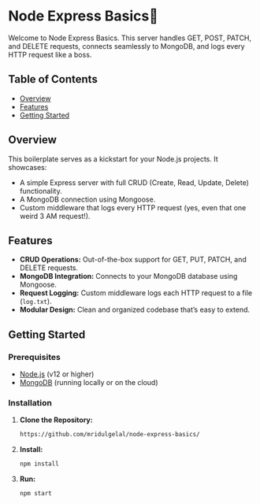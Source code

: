 # Node Express Basics🚀

Welcome to Node Express Basics. This server handles GET, POST, PATCH, and DELETE requests, connects seamlessly to MongoDB, and logs every HTTP request like a boss.

## Table of Contents
- [Overview](#overview)
- [Features](#features)
- [Getting Started](#getting-started)

## Overview
This boilerplate serves as a kickstart for your Node.js projects. It showcases:
- A simple Express server with full CRUD (Create, Read, Update, Delete) functionality.
- A MongoDB connection using Mongoose.
- Custom middleware that logs every HTTP request (yes, even that one weird 3 AM request!).

## Features
- **CRUD Operations:** Out-of-the-box support for GET, PUT, PATCH, and DELETE requests.
- **MongoDB Integration:** Connects to your MongoDB database using Mongoose.
- **Request Logging:** Custom middleware logs each HTTP request to a file (`log.txt`).
- **Modular Design:** Clean and organized codebase that’s easy to extend.

## Getting Started

### Prerequisites
- [Node.js](https://nodejs.org/) (v12 or higher)
- [MongoDB](https://www.mongodb.com/) (running locally or on the cloud)

### Installation
1. **Clone the Repository:**
   ```bash
   https://github.com/mridulgelal/node-express-basics/

2. **Install:**
   ```bash
   npm install

3. **Run:**
   ```bash
   npm start
